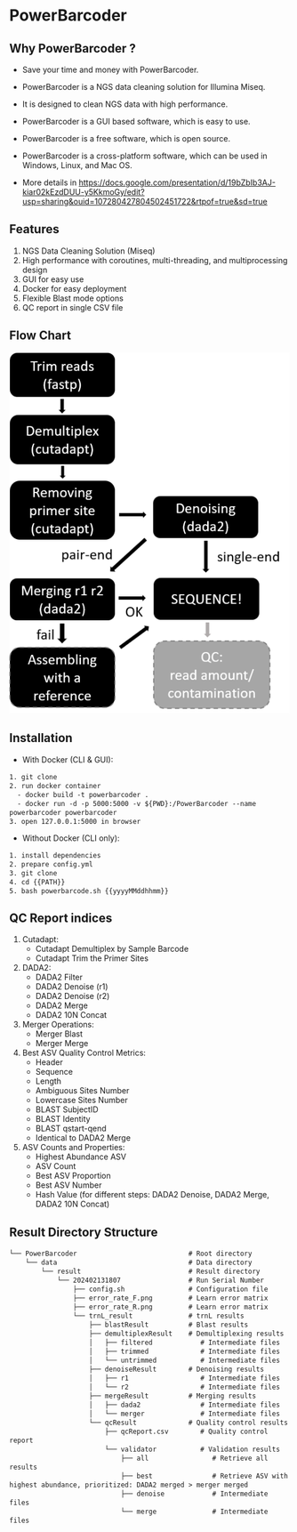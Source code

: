 # PowerBarcoder

## Why PowerBarcoder ? 
- Save your time and money with PowerBarcoder. 
- PowerBarcoder is a NGS data cleaning solution for Illumina Miseq. 
- It is designed to clean NGS data with high performance. 
- PowerBarcoder is a GUI based software, which is easy to use. 
- PowerBarcoder is a free software, which is open source. 
- PowerBarcoder is a cross-platform software, which can be used in Windows, Linux, and Mac OS.
  
- More details in https://docs.google.com/presentation/d/19bZbIb3AJ-kiar02kEzdDUU-y5KkmoGy/edit?usp=sharing&ouid=107280427804502451722&rtpof=true&sd=true

## Features
1. NGS Data Cleaning Solution (Miseq)
2. High performance with coroutines, multi-threading, and multiprocessing design
3. GUI for easy use
4. Docker for easy deployment
5. Flexible Blast mode options
6. QC report in single CSV file

## Flow Chart

![pipeline](https://github.com/PowerBarcoder/PowerBarcoder/blob/main/pipeline.png)


## Installation
- With Docker (CLI & GUI):
```
1. git clone
2. run docker container
  - docker build -t powerbarcoder .
  - docker run -d -p 5000:5000 -v ${PWD}:/PowerBarcoder --name powerbarcoder powerbarcoder
3. open 127.0.0.1:5000 in browser
```

- Without Docker (CLI only):
```
1. install dependencies
2. prepare config.yml
3. git clone
4. cd {{PATH}}
5. bash powerbarcode.sh {{yyyyMMddhhmm}}
```

## QC Report indices
1. Cutadapt:
    - Cutadapt Demultiplex by Sample Barcode
    - Cutadapt Trim the Primer Sites
2. DADA2:
    - DADA2 Filter
    - DADA2 Denoise (r1)
    - DADA2 Denoise (r2)
    - DADA2 Merge
    - DADA2 10N Concat
3. Merger Operations:
    - Merger Blast
    - Merger Merge
4. Best ASV Quality Control Metrics:
    - Header
    - Sequence
    - Length
    - Ambiguous Sites Number
    - Lowercase Sites Number
    - BLAST SubjectID
    - BLAST Identity
    - BLAST qstart-qend
    - Identical to DADA2 Merge
5. ASV Counts and Properties:
    - Highest Abundance ASV
    - ASV Count
    - Best ASV Proportion
    - Best ASV Number
    - Hash Value (for different steps: DADA2 Denoise, DADA2 Merge, DADA2 10N Concat)

## Result Directory Structure
```
└── PowerBarcoder                            # Root directory
    └── data                                 # Data directory
        └── result                           # Result directory
            └── 202402131807                 # Run Serial Number
                ├── config.sh                # Configuration file
                ├── error_rate_F.png         # Learn error matrix
                ├── error_rate_R.png         # Learn error matrix
                └── trnL_result              # trnL results
                    ├── blastResult          # Blast results
                    ├── demultiplexResult    # Demultiplexing results
                    │   ├── filtered            # Intermediate files
                    │   ├── trimmed             # Intermediate files
                    │   └── untrimmed           # Intermediate files
                    ├── denoiseResult        # Denoising results
                    │   ├── r1                  # Intermediate files
                    │   └── r2                  # Intermediate files
                    ├── mergeResult          # Merging results
                    │   ├── dada2               # Intermediate files
                    │   └── merger              # Intermediate files
                    └── qcResult             # Quality control results
                        ├── qcReport.csv        # Quality control report
                        └── validator           # Validation results
                            ├── all                # Retrieve all results
                            ├── best               # Retrieve ASV with highest abundance, prioritized: DADA2 merged > merger merged
                            ├── denoise            # Intermediate files
                            └── merge              # Intermediate files
